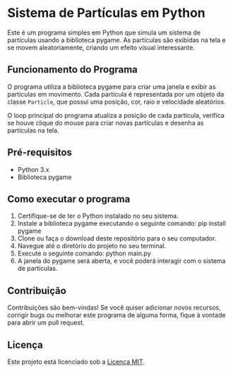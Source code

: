 # Sistema de Partículas em Python

Este é um programa simples em Python que simula um sistema de partículas usando a biblioteca pygame. As partículas são exibidas na tela e se movem aleatoriamente, criando um efeito visual interessante.

## Funcionamento do Programa

O programa utiliza a biblioteca pygame para criar uma janela e exibir as partículas em movimento. Cada partícula é representada por um objeto da classe `Particle`, que possui uma posição, cor, raio e velocidade aleatórios.

O loop principal do programa atualiza a posição de cada partícula, verifica se houve clique do mouse para criar novas partículas e desenha as partículas na tela.

## Pré-requisitos

- Python 3.x
- Biblioteca pygame

## Como executar o programa

1. Certifique-se de ter o Python instalado no seu sistema.
2. Instale a biblioteca pygame executando o seguinte comando: pip install pygame
3. Clone ou faça o download deste repositório para o seu computador.
4. Navegue até o diretório do projeto no seu terminal.
5. Execute o seguinte comando: python main.py
6. A janela do pygame será aberta, e você poderá interagir com o sistema de partículas.

## Contribuição

Contribuições são bem-vindas! Se você quiser adicionar novos recursos, corrigir bugs ou melhorar este programa de alguma forma, fique à vontade para abrir um pull request.

## Licença

Este projeto está licenciado sob a [Licença MIT](LICENSE).


